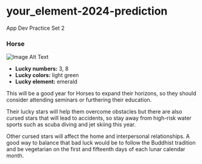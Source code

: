 # your_element-2024-prediction
App Dev Practice Set 2

### Horse

![Image Alt Text](https://cdn.i-scmp.com/sites/default/files/d8/images/canvas/2024/01/11bb183531-c16f-4eaf-86a6-181b34189bfc_ba7066a9.jpg)


- **Lucky numbers:** 3, 8
- **Lucky colors:** light green
- **Lucky element:** emerald

This will be a good year for Horses to expand their horizons, so they should consider attending seminars or furthering their education.

Their lucky stars will help them overcome obstacles but there are also cursed stars that will lead to accidents, so stay away from high-risk water sports such as scuba diving and jet skiing this year.

Other cursed stars will affect the home and interpersonal relationships. A good way to balance that bad luck would be to follow the Buddhist tradition and be vegetarian on the first and fifteenth days of each lunar calendar month.
